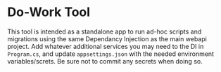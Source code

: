 # Do-Work Tool

This tool is intended as a standalone app to run ad-hoc scripts and migrations using the same Dependancy Injection as the main webapi project.
Add whatever additional services you may need to the DI in `Program.cs`, and update `appsettings.json` with the needed environment variables/screts.
Be sure not to commit any secrets when doing so.
